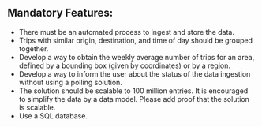 

## Mandatory Features: 
- There must be an automated process to ingest and store the data.
- Trips with similar origin, destination, and time of day should be grouped together.
- Develop a way to obtain the weekly average number of trips for an area, defined by a
bounding box (given by coordinates) or by a region.
- Develop a way to inform the user about the status of the data ingestion without using a
polling solution.
- The solution should be scalable to 100 million entries. It is encouraged to simplify the
data by a data model. Please add proof that the solution is scalable.
- Use a SQL database.
